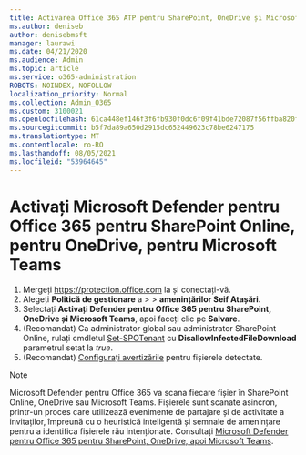 ```yaml
---
title: Activarea Office 365 ATP pentru SharePoint, OneDrive și Microsoft Teams
ms.author: deniseb
author: denisebmsft
manager: laurawi
ms.date: 04/21/2020
ms.audience: Admin
ms.topic: article
ms.service: o365-administration
ROBOTS: NOINDEX, NOFOLLOW
localization_priority: Normal
ms.collection: Admin_O365
ms.custom: 3100021
ms.openlocfilehash: 61ca448ef146f3f6fb930f0dc6f09f41bde72087f56ffba820f0a2d517cddb31
ms.sourcegitcommit: b5f7da89a650d2915dc652449623c78be6247175
ms.translationtype: MT
ms.contentlocale: ro-RO
ms.lasthandoff: 08/05/2021
ms.locfileid: "53964645"
---
```

# <a name="enable-microsoft-defender-for-office-365-for-sharepoint-online-onedrive-and-microsoft-teams"></a>Activați Microsoft Defender pentru Office 365 pentru SharePoint Online, pentru OneDrive, pentru Microsoft Teams

1. Mergeți https://protection.office.com la și conectați-vă.
2. Alegeți **Politică de gestionare** a  >    >  **amenințărilor Seif Atașări.**
3. Selectați **Activați Defender pentru Office 365 pentru SharePoint, OneDrive și Microsoft Teams**, apoi faceți clic pe **Salvare**.
4. (Recomandat) Ca administrator global sau administrator SharePoint Online, rulați cmdletul [Set-SPOTenant](/powershell/module/sharepoint-online/Set-SPOTenant?view=sharepoint-ps) cu **DisallowInfectedFileDownload** parametrul setat la *true*.
5. (Recomandat) [Configurați avertizările](/microsoft-365/security/office-365-security/turn-on-atp-for-spo-odb-and-teams#set-up-alerts-for-detected-files) pentru fișierele detectate.

> [!NOTE]
> Microsoft Defender pentru Office 365 va scana fiecare fișier în SharePoint Online, OneDrive sau Microsoft Teams. Fișierele sunt scanate asincron, printr-un proces care utilizează evenimente de partajare și de activitate a invitaților, împreună cu o heuristică inteligentă și semnale de amenințare pentru a identifica fișierele rău intenționate. Consultați [Microsoft Defender pentru Office 365 pentru SharePoint, OneDrive, apoi Microsoft Teams](/microsoft-365/security/office-365-security/atp-for-spo-odb-and-teams).